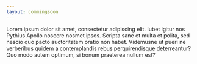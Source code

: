 ```yaml
---
layout: commingsoon
---
```


Lorem ipsum dolor sit amet, consectetur adipiscing elit. Iubet igitur nos Pythius Apollo noscere nosmet ipsos. Scripta sane et multa et polita, sed nescio quo pacto auctoritatem oratio non habet. Videmusne ut pueri ne verberibus quidem a contemplandis rebus perquirendisque deterreantur? Quo modo autem optimum, si bonum praeterea nullum est?
